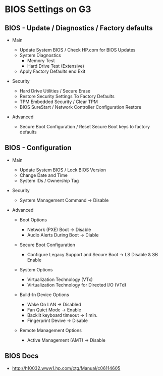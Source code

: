 # BIOS Settings on G3


## BIOS - Update / Diagnostics / Factory defaults

  * Main
    * Update System BIOS / Check HP.com for BIOS Updates 
    * System Diagnostics
      * Memory Test
      * Hard Drive Test (Extensive)
    * Apply Factory Defaults end Exit

  * Security
    * Hard Drive Utilities / Secure Erase
    * Restore Security Settings To Factory Defaults
    * TPM Embedded Security / Clear TPM
    * BIOS SureStart / Network Controller Configuration Restore

  * Advanced
    * Secure Boot Configuration / Reset Secure Boot keys to factory defaults


## BIOS - Configuration

  * Main
    * Update System BIOS / Lock BIOS Version
    * Change Date and Time
    * System IDs / Ownership Tag

  * Security
    * System Management Command -> Disable

  * Advanced
    * Boot Options
      * Network (PXE) Boot -> Disable
      * Audio Alerts During Boot -> Diable

    * Secure Boot Configuration
      * Configure Legacy Support and Secure Boot -> LS Disable & SB Enable

    * System Options
      * Virtualization Technology (VTx)
      * Virtualization Technology for Directed I/O (VTd) 

    * Build-In Device Options
      * Wake On LAN -> Disabled
      * Fan Quiet Mode -> Enable
      * Backlit keyboard timeout -> 1 min.
      * Fingerprint Devive -> Disable

    * Remote Management Options
      * Active Management (AMT) -> Disable


## BIOS Docs

  * http://h10032.www1.hp.com/ctg/Manual/c06114605


